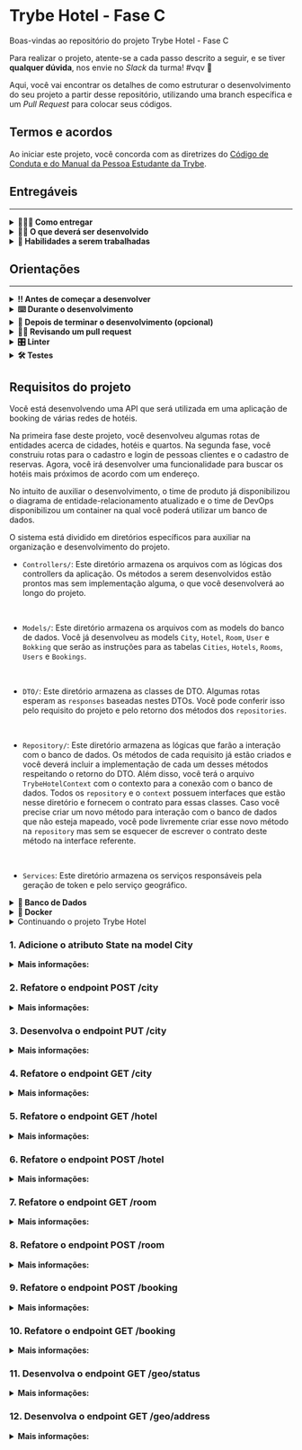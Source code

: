 # Trybe Hotel - Fase C

Boas-vindas ao repositório do projeto Trybe Hotel - Fase C

Para realizar o projeto, atente-se a cada passo descrito a seguir, e se tiver **qualquer dúvida**, nos envie no _Slack_ da turma! #vqv 🚀

Aqui, você vai encontrar os detalhes de como estruturar o desenvolvimento do seu projeto a partir desse repositório, utilizando uma branch específica e um _Pull Request_ para colocar seus códigos.

## Termos e acordos

Ao iniciar este projeto, você concorda com as diretrizes do [Código de Conduta e do Manual da Pessoa Estudante da Trybe](https://app.betrybe.com/learn/student-manual/codigo-de-conduta-da-pessoa-estudante).

## Entregáveis
---

<details>
<summary><strong>🤷🏽‍♀️ Como entregar</strong></summary>

Para entregar o seu projeto você deverá criar um _Pull Request_ neste repositório.

Lembre-se que você pode consultar nosso conteúdo sobre [Git & GitHub](https://app.betrybe.com/learn/course/5e938f69-6e32-43b3-9685-c936530fd326/module/fc998c60-386e-46bc-83ca-4269beb17e17/section/fe827a71-3222-4b4d-a66f-ed98e09961af/day/1a530297-e176-4c79-8ed9-291ae2950540/lesson/2b2edce7-9c49-4907-92a2-aa571f823b79) e nosso [Blog - Git & GitHub](https://blog.betrybe.com/tecnologia/git-e-github/) sempre que precisar!

</details>
  
<details>
<summary><strong>🧑‍💻 O que deverá ser desenvolvido</strong></summary>

Sua empresa do coração começou a desenvolver um software de booking de várias redes de hotéis.
Sua missão é continuar o desenvolvimento dessa API. O tech lead fechou um contrato com uma empresa que fornece informações geográficas baseadas em informações de endereço. Essa empresa irá fornecer uma API e com isso permitirá que as pessoas usuárias possam buscar os hotéis mais próximos baseando-se em um endereço. Entretanto, para que isso seja implementado, algumas refatorações deverão ser feitas no projeto principal antes de comportar essa nova funcionalidade. Nessa fase, sua missão será refatorar o projeto para comportar essa funcionalidade e desenvolvê-la.

</details>
  
<details>
  <summary><strong>📝 Habilidades a serem trabalhadas </strong></summary>

Neste projeto, verificamos se você é capaz de:

- Entender do funcionamento do ASP.NET e como ele se integra ao C#.
- Refatorar uma API.
- Realizar o consumo de APIs externas.


</details>


## Orientações
---

<details>
  <summary><strong>‼️ Antes de começar a desenvolver</strong></summary><br />

  1. Clone o repositório

  - Use o comando: `git clone git@github.com:tryber/csharp-0x-projeto-trybe-hotel-fase-c.git`.
  - Entre na pasta do repositório que você acabou de clonar:
    - `cd csharp-0x-projeto-trybe-hotel-fase-c`

  2. Instale as dependências
  
  - Entre na pasta `src/`.
  - Execute o comando: `dotnet restore`.
  
  3. Crie uma branch a partir da branch `master`

  - Verifique se você está na branch `master`
    - Exemplo: `git branch`
  - Se não estiver, mude para a branch `master`
    - Exemplo: `git checkout master`
  - Agora crie uma branch à qual você vai submeter os `commits` do seu projeto
    - Você deve criar uma branch no seguinte formato: `nome-de-usuario-nome-do-projeto`
    - Exemplo: `git checkout -b joaozinho-csharp-0x-projeto-trybe-hotel-fase-c`

  4. Adicione as mudanças ao _stage_ do Git e faça um `commit`

  - Verifique que as mudanças ainda não estão no _stage_
    - Exemplo: `git status` (deve aparecer listada a pasta _joaozinho_ em vermelho)
  - Adicione o novo arquivo ao _stage_ do Git
    - Exemplo:
      - `git add .` (adicionando todas as mudanças - _que estavam em vermelho_ - ao stage do Git)
      - `git status` (deve aparecer listado o arquivo _joaozinho/README.md_ em verde)
  - Faça o `commit` inicial
    - Exemplo:
      - `git commit -m 'iniciando o projeto x'` (fazendo o primeiro commit)
      - `git status` (deve aparecer uma mensagem tipo essa: _nothing to commit_ )

  5. Adicione a sua branch com o novo `commit` ao repositório remoto

  - Usando o exemplo anterior: `git push -u origin joaozinho-csharp-0x-projeto-trybe-hotel-fase-c`

  6. Crie um novo `Pull Request` _(PR)_

  - Vá até a página de _Pull Requests_ do [repositório no GitHub](https://github.com/tryber/csharp-0x-projeto-trybe-hotel-fase-c/pulls)
  - Clique no botão verde _"New pull request"_
  - Clique na caixa de seleção _"Compare"_ e escolha a sua branch **com atenção**
  - Coloque um título para a sua _Pull Request_
    - Exemplo: _"Cria tela de busca"_
  - Clique no botão verde _"Create pull request"_
  - Adicione uma descrição para o _Pull Request_ e clique no botão verde _"Create pull request"_
  - **Não se preocupe em preencher mais nada por enquanto!**
  - Volte até a [página de _Pull Requests_ do repositório](https://github.com/tryber/csharp-0x-projeto-trybe-hotel/pulls) e confira que o seu _Pull Request_ está criado

</details>

<details>
  <summary><strong>⌨️ Durante o desenvolvimento</strong></summary><br/>

  - Faça `commits` das alterações que você fizer no código regularmente

  - Lembre-se sempre de, após um (ou alguns) `commits`, atualizar o repositório remoto

  - Os comandos que você utilizará com mais frequência são:
    1. `git status` _(para verificar o que está em vermelho - fora do stage - e o que está em verde - no stage)_
    2. `git add` _(para adicionar arquivos ao stage do Git)_
    3. `git commit` _(para criar um commit com os arquivos que estão no stage do Git)_
    4. `git push -u origin nome-da-branch` _(para enviar o commit para o repositório remoto na primeira vez que fizer o `push` de uma nova branch)_
    5. `git push` _(para enviar o commit para o repositório remoto após o passo anterior)_

</details>

<details>
  <summary><strong>🤝 Depois de terminar o desenvolvimento (opcional)</strong></summary><br/>

  Para sinalizar que o seu projeto está pronto para o _"Code Review"_, faça o seguinte:

  - Vá até a página **DO SEU** _Pull Request_, adicione a label de _"code-review"_ e marque seus colegas:

    - No menu à direita, clique no _link_ **"Labels"** e escolha a _label_ **code-review**;

    - No menu à direita, clique no _link_ **"Assignees"** e escolha **o seu usuário**;

    - No menu à direita, clique no _link_ **"Reviewers"** e digite `students`, selecione o time `tryber/students-sd-0x`.

  Caso tenha alguma dúvida, [aqui tem um vídeo explicativo](https://vimeo.com/362189205).

</details>

<details>
  <summary><strong>🕵🏿 Revisando um pull request</strong></summary><br />

  Use o conteúdo sobre [Code Review](https://app.betrybe.com/course/real-life-engineer/code-review) para te ajudar a revisar os _Pull Requests_.

</details>

<details>
  <summary><strong>🎛 Linter</strong></summary><br />

  Usaremos o [NetAnalyzer](https://docs.microsoft.com/pt-br/dotnet/fundamentals/code-analysis/overview) para fazer a análise estática do seu código.

  Este projeto já vem com as dependências relacionadas ao _linter_ configuradas no arquivo `.csproj`.

  O analisador já é instalado pelo plugin da `Microsoft C#` no `VSCode`. Para isso, basta fazer o download do [plugin](https://marketplace.visualstudio.com/items?itemName=ms-dotnettools.csharp) e instalá-lo.
</details>

<details>
  <summary><strong>🛠 Testes</strong></summary><br />

  O .NET já possui sua própria plataforma de testes.
  
  Este projeto já vem configurado e com suas dependências.

  ### Executando todos os testes

  Para executar os testes com o .NET, execute o comando dentro do diretório do seu projeto `src`!

  ```
  dotnet test
  ```

  ### Executando um teste específico

  Para executar um teste específico, basta executar o comando `dotnet test --filter Name~TestReq01`.

  :warning: **Importante:** o comando irá executar testes cujo nome contém `TestReq01`.

  :warning: **O avaliador automático não necessariamente avalia seu projeto na ordem em que os requisitos aparecem no readme. Isso acontece para deixar o processo de avaliação mais rápido. Então, não se assuste se isso acontecer, ok?**

  ### Outras opções para testes
  - Algumas opções que podem lhe ajudar são:
    -  `-?|-h|--help`: exibe a descrição completa de como utilizar o comando.
    -  `-t|--list-tests`: lista todos os testes, ao invés de executá-los.
    -  `-v|--verbosity <LEVEL>`: define o nível de detalhe na resposta dos testes.
      - `q | quiet`
      - `m | minimal`
      - `n | normal`
      - `d | detailed`
      - `diag | diagnostic`
      - Exemplo de uso: 
         ```
           dotnet test -v diag
         ```
         ou
         ```            
           dotnet test --verbosity=diagnostic
         ``` 
</details>

## Requisitos do projeto

Você está desenvolvendo uma API que será utilizada em uma aplicação de booking de várias redes de hotéis.

Na primeira fase deste projeto, você desenvolveu algumas rotas de entidades acerca de cidades, hotéis e quartos. Na segunda fase, você construiu rotas para o cadastro e login de pessoas clientes e o cadastro de reservas. Agora, você irá desenvolver uma funcionalidade para buscar os hotéis mais próximos de acordo com um endereço.

No intuito de auxiliar o desenvolvimento, o time de produto já disponibilizou o diagrama de entidade-relacionamento atualizado e o time de DevOps disponibilizou um container na qual você poderá utilizar um banco de dados.

O sistema está dividido em diretórios específicos para auxiliar na organização e desenvolvimento do projeto.

- `Controllers/`: Este diretório armazena os arquivos com as lógicas dos controllers da aplicação. Os métodos a serem desenvolvidos estão prontos mas sem implementação alguma, o que você desenvolverá ao longo do projeto.
<br />

- `Models/`: Este diretório armazena os arquivos com as models do banco de dados. Você já desenvolveu as models `City`, `Hotel`, `Room`, `User` e `Bokking` que serão as instruções para as tabelas `Cities`, `Hotels`, `Rooms`, `Users` e `Bookings`.
<br />

- `DTO/`: Este diretório armazena as classes de DTO. Algumas rotas esperam as `responses` baseadas nestes DTOs. Você pode conferir isso pelo requisito do projeto e pelo retorno dos métodos dos `repositories`.
<br />

- `Repository/`: Este diretório armazena as lógicas que farão a interação com o banco de dados. Os métodos de cada requisito já estão criados e você deverá incluir a implementação de cada um desses métodos respeitando o retorno do DTO. Além disso, você terá o arquivo `TrybeHotelContext` com o contexto para a conexão com o banco de dados. Todos os `repository` e o `context` possuem interfaces que estão nesse diretório e fornecem o contrato para essas classes. Caso você precise criar um novo método para interação com o banco de dados que não esteja mapeado, você pode livremente criar esse novo método na `repository` mas sem se esquecer de escrever o contrato deste método na interface referente.
<br />

- `Services`: Este diretório armazena os serviços responsáveis pela geração de token e pelo serviço geográfico.

<details id='der'>
  <summary><strong>🎲 Banco de Dados</strong></summary>
  <br/>

  Para o desenvolvimento, o time de produto disponibilizou um *Diagrama de Entidade-Relacionamento (DER)* para construir a modelagem do banco de dados. Com essa imagem você já consegue saber:
  - Como nomear suas tabelas e colunas;
  - Quais são os tipos de suas colunas;
  - Relações entre tabelas.

    ![banco de dados](img/der.png)

  O diagrama infere 05 tabelas:
  - ***Cities***: tabela que armazenará um conjunto de cidades nas quais os hotéis estão localizados (já desenvolvida).
  - ***Hotels***: tabela que armazenará os hotéis da nossa aplicação. Note que informamos o `CityId`, atributo que armazenará o id da cidade (já desenvolvida).
  - ***Rooms***: tabela que armazenará os quartos de cada hotel da nossa aplicação. Note que informamos o `HotelId`, atributo que armazenará o id do hotel (já desenvolvida).
  - ***Users***: tabela que armazenará as pessoas usuárias do sistema.
  - ***Bookings***: tabela que armazenará as reservas de quartos de hotéis. Note que informamos os atributos `UserId`, que armazenará o id da pessoa usuária e `RoomId`, que armazenará o id do quarto reservado.

  Acerca dos relacionamentos, pelo diagrama de entidade-relacionamento temos:
  - Uma cidade pode ter vários hotéis.
  - Um hotel pode ter vários quartos.
  - Uma pessoa usuária pode ter várias reservas.
  - Um quarto pode ter várias reservas.

  ⚠️ **Você poderá criar migrations para visualizar o banco de dados**

</details>

<details>
<summary><strong>🐳 Docker</strong></summary><br />

Para auxiliar no desenvolvimento, este projeto possui um arquivo do docker compose para subir um serviço do banco de dados `Azure Data Studio`. Este banco de dados possui a mesma arquitetura do `SQL Server`.

Para subir o serviço, utilize o comando:

```shell
docker-compose up -d --build
```

Para conectar ao seu sistema de gerenciamento de banco de dados, utilize as seguintes credenciais:

- `Server`: localhost
- `User`: sa
- `Password`: TrybeHotel12!
- `Database`: TrybeHotel
- `Trust server certificate`: true

Para criar o contexto do banco de dados na sua aplicação, utilize como connection string:

```csharp
var connectionString = "Server=localhost;Database=TrybeHotel;User=SA;Password=TrybeHotel12!;TrustServerCertificate=True";
```

⚠️ ** Essa connection string poderá ser utilizada no requisito 1 **

</details>

<details id='refatorando'>
  <summary>Continuando o projeto Trybe Hotel</summary>

Você já iniciou o projeto da nossa aplicação e portanto, todas as funcionalidades podem ser trazidas para não duplicar o funcionamento. Isso será muito importante, especialmente no que diz respeito ao banco de dados. Algumas models do seu banco de dados anterior serão referenciadas nas models agora, portanto, vamos trazer as funcionalidades anteriores.

Mas como fazemos isso:

Após clonar o repositório deste projeto, apenas copie e cole as funcionalidades que você construiu anteriormente:

- `Controllers`: copie todos os arquivos do diretório `Controllers` do projeto anterior e cole no diretório `Controllers` deste projeto, com exceção do arquivo `CityController.cs`. Neste arquivo, copie apenas as implementações dos métodos `GetCities()` e `PostCities()`.
- `Dto`: copie todos os arquivos do diretório `Dto` do projeto anterior e cole no diretório `Dto` deste projeto.
- `Models`: copie os arquivos referentes às models `City`, `Hotel`, `Room`, `User` e `Booking` do projeto anterior e cole no diretório `Models` deste projeto.
- `Repository`: copie os arquivos `RoomRepository`, `HotelRepository`, `UserRepository` e `BookingRepository` do projeto anterior e cole no diretório `Repository` deste projeto. Não copie as interfaces. Para o arquivo `CityRepository`, não substitua o arquivo. Apenas copie apenas as implementações dos métodos `GetCities()` e `AddCity()`. Para o arquivo `TrybeHotelContext`, não o substitua. Apenas adicione os `DBSets` e implemente os métodos `OnConfiguring()` e `OnModelCreating()`.
- `Migrations`: Se você possui um diretório de migrations, significa que você criou migrations no projeto anterior. Não copie este diretório e crie migrations novas porque a instância do banco de dados no container não será o mesmo.
- `Services`: copie todos os arquivos do diretório `Services` do projeto anterior e cole no diretório `Services` deste projeto.
- `Testes`: No projeto de testes, você pode copiar a funcionalidade do arquivo `src/TrybeHotel.Test/IntegrationTest.cs`.

</details>


### 1. Adicione o atributo State na model City

<details>
  <summary><strong>Mais informações:</strong></summary>

  <details>
    <summary>Refatore a model <code>City</code></summary>
    <br />
City representará as cidades da aplicação e deverá conter os seguintes campos:

- `CityId`: Chave primária (int)
- `Name`: string
- `State`: string

Você deverá apenas adicionar o atributo `State` na model e aplicar as mudanças no banco de dados utilizando migrations.

Em caso de dúvidas, consulte o [diagrama de entidade-relacionamento](#der)
  </details>

<br />

**O que será testado:**

- Será testado que a model `City` possui o novo atributo.

</details>


### 2. Refatore o endpoint POST /city

<details>
  <summary><strong>Mais informações:</strong></summary>

  - Refatore o endpoint POST /city de modo que a response da API siga o seguinte formato em caso de sucesso:

  ```json
  {
	  "cityId": 1,
	  "name": "Rio de Janeiro",
    "state": "RJ"
  }
  ```
 - Implemente a refatoração no método `AddCity()` do arquivo `src/TrybeHotel/Repository/CityRepository.cs`.
 - A sua repository retorna um tipo `CityDto` que deverá ser refatorada no arquivo `src/TrybeHotel/Dto/CityDto.cs`. A sua classe de DTO deve seguir o formato da response da requisição, ou seja, apenas adicione o atributo `state`.

  👀 De olho na dica: Monte o retorno do seu repository com os conhecimentos de LINQ e DTO já obtidos.
  👀 De olho na dica 2: Todas as outras funcionalidades implementadas nas fases anteriores deverão ser mantidas.

**O que será testado:**

- Será testado que a response da API segue o padrão solicitado.

</details>


### 3. Desenvolva o endpoint PUT /city

<details>
  <summary><strong>Mais informações:</strong></summary>

- Este endpoint será responsável por atualizar os dados de uma cidade existente.
- Implemente a lógica da sua controller no método `PutCity()` do arquivo `src/TrybeHotel/Controllers/CityController.cs`.
- Implemente a lógica de interação ao banco de dados no método `UpdateCity()` do arquivo `src/TrybeHotel/Repository/CityRepository.cs`.
- A sua repository retorna um tipo `CityDto` que deverá ser implementado no arquivo `src/TrybeHotel/Dto/CityDto.cs`. A sua classe de DTO deve seguir o formato da response da requisição.

👀 De olho na dica: Monte o retorno do seu repository com os conhecimentos de LINQ e DTO já obtidos.

- O endpoint deve ser acessível através da URL `/city` e deve ser do tipo `PUT`;
- O corpo da requisição deve seguir o padrão abaixo

```json
{
  "CityId": 1,
	"Name": "Rio de Janeiro",
  "State": "RJ"
}
```

- A resposta deve ser o status `200`.
- O corpo da resposta deve seguir o formato abaixo:

```json
{
	"CityId": 1,
	"Name": "Rio de Janeiro",
  "State": "RJ"
}
```

**O que será testado:**

- Será testado que, quando solicitada a requisição, a mesma atualize no banco de dados e retorne de acordo com o modelo.
- Será testado que o status de retorno será `200`.
- Será testado que o corpo da resposta segue o padrão esperado.

</details>


### 4. Refatore o endpoint GET /city

<details>
  <summary><strong>Mais informações:</strong></summary>

  - Refatore o endpoint GET /city de modo que a response da API siga o seguinte formato em caso de sucesso:

  ```json
  [
    {
  	  "cityId": 1,
	    "name": "Rio de Janeiro",
      "state": "RJ"
    },
    /* ... */
  ]
  ```
 - Implemente a refatoração no método `GetCities()` do arquivo `src/TrybeHotel/Repository/CityRepository.cs`.
 - A sua repository retorna um tipo `CityDto` que deverá ser refatorada no arquivo `src/TrybeHotel/Dto/CityDto.cs`. A sua classe de DTO deve seguir o formato da response da requisição, ou seja, apenas adicione o atributo `state`.

  👀 De olho na dica: Monte o retorno do seu repository com os conhecimentos de LINQ e DTO já obtidos.
  👀 De olho na dica 2: Todas as outras funcionalidades implementadas nas fases anteriores deverão ser mantidas.

**O que será testado:**

- Será testado que a response da API segue o padrão solicitado.

</details>


### 5. Refatore o endpoint GET /hotel

<details>
  <summary><strong>Mais informações:</strong></summary>

- Refatore o endpoint GET /hotel de modo que a response da API siga o seguinte formato em caso de sucesso:

  ```json
  [
    {
  	  "hotelId": 1,
		  "name": "Trybe Hotel SP",
		  "address": "Avenida Paulista, 1400",
		  "cityId": 1,
		  "cityName": "São Paulo",
      "state": "SP"
    },
    /* ... */
  ]
  ```
 - Implemente a refatoração no método `GetHotels()` do arquivo `src/TrybeHotel/Repository/HotelRepository.cs`.
 - A sua repository retorna um tipo `HotelDto` que deverá ser refatorada no arquivo `src/TrybeHotel/Dto/HotelDto.cs`. A sua classe de DTO deve seguir o formato da response da requisição, ou seja, apenas adicione o atributo `state`.

  👀 De olho na dica: Monte o retorno do seu repository com os conhecimentos de LINQ e DTO já obtidos.
  👀 De olho na dica 2: Todas as outras funcionalidades implementadas nas fases anteriores deverão ser mantidas.

**O que será testado:**

- Será testado que a response da API segue o padrão solicitado.

</details>


### 6. Refatore o endpoint POST /hotel

<details>
  <summary><strong>Mais informações:</strong></summary>

- Refatore o endpoint POST /hotel de modo que a response da API siga o seguinte formato em caso de sucesso:

  ```json
  {
  	"hotelId": 1,
		"name": "Trybe Hotel SP",
		"address": "Avenida Paulista, 1400",
		"cityId": 1,
		"cityName": "São Paulo",
    "state": "SP"
  }
  ```
 - Implemente a refatoração no método `AddHotel()` do arquivo `src/TrybeHotel/Repository/HotelRepository.cs`.
 - A sua repository retorna um tipo `HotelDto` que deverá ser refatorada no arquivo `src/TrybeHotel/Dto/HotelDto.cs`. A sua classe de DTO deve seguir o formato da response da requisição, ou seja, apenas adicione o atributo `state`.

  👀 De olho na dica: Monte o retorno do seu repository com os conhecimentos de LINQ e DTO já obtidos.
  👀 De olho na dica 2: Todas as outras funcionalidades implementadas nas fases anteriores deverão ser mantidas.

**O que será testado:**

- Será testado que a response da API segue o padrão solicitado.

</details>


### 7. Refatore o endpoint GET /room

<details>
  <summary><strong>Mais informações:</strong></summary>


- Refatore o endpoint GET /room de modo que a response da API siga o seguinte formato em caso de sucesso:

  ```json
  [
    {
    	"roomId": 1,
		  "name": "Suite básica",
		  "capacity": 2,
		  "image": "image suite",
		  "hotel": {
    	  "hotelId": 1,
			  "name": "Trybe Hotel SP",
			  "address": "Avenida Paulista, 1400",
			  "cityId": 1,
			  "cityName": "São Paulo",
        "state": "SP"
		  }
    }
  ]
  ```
 - Implemente a refatoração no método `GetRooms()` do arquivo `src/TrybeHotel/Repository/RoomRepository.cs`.
 - A sua repository retorna um tipo `RoomDto` que não precisará ser refatorada, pois a mesma funciona a partir do DTO `HotelDto`.

  👀 De olho na dica: Monte o retorno do seu repository com os conhecimentos de LINQ e DTO já obtidos.
  👀 De olho na dica 2: Todas as outras funcionalidades implementadas nas fases anteriores deverão ser mantidas.

**O que será testado:**

- Será testado que a response da API segue o padrão solicitado.

</details>


### 8. Refatore o endpoint POST /room

<details>
  <summary><strong>Mais informações:</strong></summary>

- Refatore o endpoint POST /room de modo que a response da API siga o seguinte formato em caso de sucesso:

  ```json
  
  {
    "roomId": 1,
		"name": "Suite básica",
		"capacity": 2,
		"image": "image suite",
		"hotel": {
       "hotelId": 1,
			 "name": "Trybe Hotel SP",
			 "address": "Avenida Paulista, 1400",
			 "cityId": 1,
			 "cityName": "São Paulo",
       "state": "SP"
		}
  }
  
  ```
 - Implemente a refatoração no método `AddRoom()` do arquivo `src/TrybeHotel/Repository/RoomRepository.cs`.
 - A sua repository retorna um tipo `RoomDto` que não precisará ser refatorada, pois a mesma funciona a partir do DTO `HotelDto`.

  👀 De olho na dica: Monte o retorno do seu repository com os conhecimentos de LINQ e DTO já obtidos.
  👀 De olho na dica 2: Todas as outras funcionalidades implementadas nas fases anteriores deverão ser mantidas.

**O que será testado:**

- Será testado que a response da API segue o padrão solicitado.


</details>


### 9. Refatore o endpoint POST /booking

<details>
  <summary><strong>Mais informações:</strong></summary>


- Refatore o endpoint POST /booking de modo que a response da API siga o seguinte formato em caso de sucesso:

  ```json

  {
  	"bookingId": 1,
  	"checkIn": "2030-08-27T00:00:00",
  	"checkOut": "2030-08-28T00:00:00",
  	"guestQuant": 1,
  	"room": {
		  "roomId": 1,
		  "name": "Suite básica",
		  "capacity": 2,
		  "image": "image suite",
		  "hotel": {
  			"hotelId": 1,
			  "name": "Trybe Hotel RJ",
			  "address": "Avenida Atlântica, 1400",
			  "cityId": 1,
			  "cityName": "Rio de Janeiro",
        "state": "RJ"
		  }
	  }
  }
  ```

 - Implemente a refatoração no método `Add()` do arquivo `src/TrybeHotel/Repository/BookingRepository.cs`.
 - A sua repository retorna um tipo `BookingResponse` que não precisará ser refatorada, pois a mesma funciona a partir do DTO `RoomDto`.

  👀 De olho na dica: Monte o retorno do seu repository com os conhecimentos de LINQ e DTO já obtidos.
  👀 De olho na dica 2: Todas as outras funcionalidades implementadas nas fases anteriores deverão ser mantidas.


**O que será testado:**

- Será testado que a response da API segue o padrão solicitado.

</details>


### 10. Refatore o endpoint GET /booking

<details>
  <summary><strong>Mais informações:</strong></summary>


- Refatore o endpoint GET /booking de modo que a response da API siga o seguinte formato em caso de sucesso:

  ```json

  {
  	"bookingId": 1,
  	"checkIn": "2030-08-27T00:00:00",
  	"checkOut": "2030-08-28T00:00:00",
  	"guestQuant": 1,
  	"room": {
		  "roomId": 1,
		  "name": "Suite básica",
		  "capacity": 2,
		  "image": "image suite",
		  "hotel": {
  			"hotelId": 1,
			  "name": "Trybe Hotel RJ",
			  "address": "Avenida Atlântica, 1400",
			  "cityId": 1,
			  "cityName": "Rio de Janeiro",
        "state": "RJ"
		  }
	  }
  }
  ```

 - Implemente a refatoração no método `Add()` do arquivo `src/TrybeHotel/Repository/BookingRepository.cs`.
 - A sua repository retorna um tipo `BookingResponse` que não precisará ser refatorada, pois a mesma funciona a partir do DTO `RoomDto`.

  👀 De olho na dica: Monte o retorno do seu repository com os conhecimentos de LINQ e DTO já obtidos.
  👀 De olho na dica 2: Todas as outras funcionalidades implementadas nas fases anteriores deverão ser mantidas.


**O que será testado:**

- Será testado que a response da API segue o padrão solicitado.

</details>


### 11. Desenvolva o endpoint GET /geo/status

<details>
  <summary><strong>Mais informações:</strong></summary>

  - Este endpoint será responsável por conferir o status da api externa responsável pela geolocalização.
  - O endpoint deve ser acessível através da URL `/geo/status` e deve ser do tipo `GET`.
  - O corpo da requisição é vazio.
  - A origem das informações na API externa será por um `GET` pela URL `https://nominatim.openstreetmap.org/status.php?format=json`.
  - Você poderá verificar o funcionamento da API através de uma requisição na URL.
  - Você pode checar mais informações da API na sua [documentação aqui](https://nominatim.org/release-docs/latest/api/Status/).
  - A API externa retorna como response, em caso de sucesso, um status code `200` e um objeto `JSON` no seguinte formato:

  ```json
  {
      "status": 0,
      "message": "OK",
      "data_updated": "2020-05-04T14:47:00+00:00",
      "software_version": "3.6.0-0",
      "database_version": "3.6.0-0"
  }
  ```

   ***Headers***

   - Para realizar a requisição, você deverá adicionar 02 headers, para aceitar respostas do tipo `json` e para ter um `User-Agent` tal como um navegador ou outra ferramenta de requisição à APIs REST:

  ```csharp
  requestMessage.Headers.Add("Accept", "application/json");
  requestMessage.Headers.Add("User-Agent", "aspnet-user-agent");
  ``` 

  - Desenvolva a lógica de realizar uma request externa na API implementando o método `GetGeoStatus()` no arquivo `src/TrybeHotel/Services/GeoService.cs`.
  - Se a request não retornar uma resposta com um caso de sucesso, retorne um `default(Object)`.
  - Desenvolva a lógica de sua controller no método `GetStatus()` no arquivo `src/TrybeHotel/Controllers/GeoController.cs`.
  - Na lógica de sua controller, faça a requisição ao método desenvolvido na camada `Service`.
  - A response da sua controller deve ser um status `200` com a response abaixo, exatamente igual à response da API externa:

   ```json
  {
      "status": 0,
      "message": "OK",
      "data_updated": "2020-05-04T14:47:00+00:00",
      "software_version": "3.6.0-0",
      "database_version": "3.6.0-0"
  }
  ```

  👀 De olho na dica: Você não precisa desenvolver nenhum DTO neste requisito pois o objeto da sua response será igual ao objeto da response de sua API externa.

**O que será testado:**

- Será testado que é possível obter os dados da API externa.

</details>


### 12. Desenvolva o endpoint GET /geo/address

<details>
  <summary><strong>Mais informações:</strong></summary>

  <details>
    <summary>Funcionamento da controller</summary>

  - Este endpoint será responsável por trazer os hotéis ordenados por distância de um endereço (ordem crescente de distância).
  - O endpoint deve ser acessível através da URL `/geo/address` e deve ser do tipo `GET`.
  - O corpo da requisição deve seguir o padrão abaixo:

  ```json
  {
    "Address":"Rua Arnaldo Barreto",
	  "City":"Campinas",
	  "State":"SP"
  }
  ```

  - A resposta em caso de sucesso deverá ser um status `200`.
  - O corpo da resposta deve seguir o formato abaixo:

  ```json
    [
	    {
		    "hotelId": 2,
		    "name": "Trybe Hotel SP",
		    "address": "Avenida Paulista, 2000",
		    "cityName": "São Paulo",
		    "state": "SP",
		    "distance": 82
	    },
	    {
		    "hotelId": 1,
		    "name": "Trybe Hotel RJ",
		    "address": "Avenida Atlântica, 1400",
		    "cityName": "Rio de Janeiro",
		    "state": "RJ",
		    "distance": 399
	    },
      /* ... */
    }
  ```

  - A implementação da controller deverá ser feita no método `GetHotelsByLocation()` do arquivo `src/TrybeHotel/Controllers/GeoController.cs`
  - O corpo da requisição deverá seguir o DTO `GeoDto` que deverá ser implementado no arquivo `src/TrybeHotel/DTO/GeoDto.cs`.
  - O corpo da resposta deverá ser um array de objetos do DTO `GeoDtoHotelResponse` que deverá ser implementado no arquivo `src/TrybeHotel/DTO/GeoDto.cs`.
  - A sua controller deverá chamar a service `GeoService` a ser implementada no arquivo `src/TrybeHotel/Services/GeoService.cs`.

  </details>

  <details>
    <summary>Funcionamento da Service</summary>

  <br />
    A service `GeoService` será implementada através de 03 métodos com as seguintes funções:
  
  - Obter a latitude e longitude de um endereço através do método `GetGeoLocation()`.
  - Calcular a distância em km entre duas posições através do método `CalculateDistance()`. Cada posição terá sua latitude e longitude.
  - Obter a distância entre o endereço informado e todos os hotéis do sistema através do método `GetHotelsByGeo()`.

<details>
  <summary>Obter latitude e longitude de um endereço</summary>
  <br />

  - Você deverá implementar um método que irá trazer a latitude e longitude de um determinado endereço.
  - A implementação deverá ser criada no método `GetGeoLocation()` do arquivo `src/TrybeHotel/Services/GeoService.cs`.
  - Esse método tem como parâmetro de entrada um objeto que respeita a `DTO` `GeoDto` implementada durante o funcionamento da controller.
  - Esse método tem como parâmetro de saída um objeto que respeita a `DTO` `GeoDtoResponse` implementada no arquivo `src/TrybeHotel/Dto/GeoDto.cs`.
    
    <br />
    
  - Essas informações deverão ser obtidas através de uma request na API externa.
  - A origem das informações na API externa será por um `GET` pela URL `https://nominatim.openstreetmap.org/search?street=seu-endereço&city=sua-cidade&country=Brazil&state=seu-estado&format=json&limit=1`.
  - Você poderá verificar o funcionamento da API através de uma requisição na URL.
  - Você pode checar mais informações da API na sua [documentação aqui](https://nominatim.org/release-docs/latest/api/Search/).
  - Requisição de exemplo: `https://nominatim.openstreetmap.org/search?street=Av Djalma Batista&city=Manaus&country=Brazil&state=AM&format=json&limit=1`.

***Parâmetros***

  - O endereço da URL possui alguns parâmetros referentes ao seu endereço de pesquisa.
  - Todos os parâmetros são query params.
  - Os parâmetros são:

    - `street=<housenumber> <streetname>`
    - `city=<city>`
    - `state=<state>`
    - `country=Brazil`

    <br />
  - O parâmetro `country` deverá ser fixo com o valor `Brazil`.
  - Os parâmetros `stret`, `city` e `state` deverão utilizar os valores da `DTO` de entrada `GeoDto`.

  <br />

 ***Headers***

   - Para realizar a requisição, você deverá adicionar 02 headers:

  ```csharp
  requestMessage.Headers.Add("Accept", "application/json");
  requestMessage.Headers.Add("User-Agent", "aspnet-user-agent");
  ``` 

  ***Response***

  - A API externa responderá um objeto no seguinte formato:

  ```json
  [
	  {
  		"place_id": 261870502,
		  "licence": "Data © OpenStreetMap contributors, ODbL 1.0. https://osm.org/copyright",
		  "osm_type": "way",
		  "osm_id": 805583646,
		  "boundingbox": [
  			"-3.1142087",
			  "-3.1132952",
			  "-60.0235945",
			  "-60.023573"
		  ],
		  "lat": "-3.1136717",
		  "lon": "-60.0235911",
		  "display_name": "Avenida Djalma Batista, São Geraldo, Manaus, Região Geográfica Imediata de Manaus, Região Geográfica Intermediária de Manaus, Amazonas, Região Norte, 69000-000, Brasil",
		  "class": "highway",
		  "type": "secondary",
		  "importance": 0.61
	  }
  ]
  ```

  - Caso a resposta não seja um status code de sucesso, ou caso o endereço não seja encontrado, retorne do seu método:

  ```csharp
  return default(GeoDtoResponse);
  ```

  - Caso a API externa retorne um objeto válido, retorne de acordo com um array do tipo `GeoDtoResponse[]`.
  - A `GeoDtoResponse` será um objeto que terá apenas os dois atributos importantes dessa api: `lat` e `lon`.

</details>

<details>
    <summary>Calcular a distância entre duas posições</summary>


   - A funcionalidade que calcula a distância entre duas posições já está implementada no método `CalculateDistance()` do arquivo `src/TrybeHotel/Services/GeoService.cs`.
   - Você deverá fazer uso desse método para obter a distância.

   ***Parâmetros de entrada***

   - `string latitudeOrigin` - Latitude da posição de origem.
   - `string longitudeOrigin` - Longitude da posição de origem.
   - `string latitudeDestiny` - Latitude da posição de destino.
   - `string longitudeDestiny` - Longitude da posição de destino.

   👀 De olho na dica: O método já converte de `string` para valores numéricos. Você pode apenas enviar os valores obtidos da API externa.

   ***Saída***

   - `int` - Valor inteiro que representará a distância entre os dois pontos em kilômetros.
      
</details>


<details>
  <summary>Obter a distância entre o endereço informado e todos os hotéis</summary>
  <br />

  - Você deverá implementar essa funcionalidade no método `GetHotelsByGeo()` do arquivo `src/TrybeHotel/Services/GeoService.cs`.
  - Este método terá como parâmetros de entrada:
      - `GeoDto geoDto`: um objeto do tipo `GeoDto`.
      - `IHotelRepository repository`: a repository do banco de dados que será recebida pela camada controller.
  - Este método terá como saída uma lista do tipo `GeoDtoHotelResponse`, `DTO` implementada no arquivo `src/TrybeHotel/DTO/GeoDto.cs`.

  <br />
  - Neste requisito, utilize o `repository` para buscar todos os hotéis.
  - Utilize o método `GetGeoLocation()` para obter a latitude e longitude do endereço informado.
  - Utilize o método `GetGeoLocation()` para obter a latitude e longitude dos hotéis do banco de dados pelo endereço dos mesmos.
  - Utilize o método `CalculateDistance()` para calcular a distância entre o endereço informado e um hotel.
  - Com esse passos, popule uma lista do tipo `GeoDtoHotelResponse` para ser o retorno de seu método.

</details>

<br />

**O que será testado:**

- Será testado que a rota pode buscar os hotéis em ordem crescente de distância a partir de um endereço informado. 

</details>



<details>
  <summary><strong>🗣 Nos dê feedbacks sobre o projeto!</strong></summary><br />

Ao finalizar e submeter o projeto, não se esqueça de avaliar sua experiência preenchendo o formulário. 
**Leva menos de 3 minutos!**

[FORMULÁRIO DE AVALIAÇÃO DE PROJETO](https://be-trybe.typeform.com/to/ZTeR4IbH)

</details>

<details>
  <summary><strong>🗂 Compartilhe seu portfólio!</strong></summary><br />

  Você sabia que o LinkedIn é a principal rede social profissional e que compartilhar aprendizados lá é muito importante para quem deseja construir uma carreira de sucesso? Compartilhe este projeto no seu LinkedIn, marque o perfil da Trybe (@trybe) e mostre para a sua rede toda a sua evolução.

</details>
